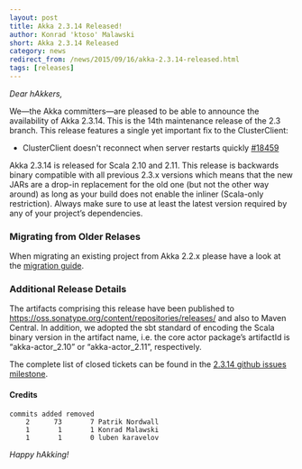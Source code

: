 ```yaml
---
layout: post
title: Akka 2.3.14 Released!
author: Konrad 'ktoso' Malawski
short: Akka 2.3.14 Released
category: news
redirect_from: /news/2015/09/16/akka-2.3.14-released.html
tags: [releases]
---
```


*Dear hAkkers,*

We—the Akka committers—are pleased to be able to announce the availability of Akka 2.3.14. 
This is the 14th maintenance release of the 2.3 branch. 
This release features a single yet important fix to the ClusterClient:

* ClusterClient doesn't reconnect when server restarts quickly [#18459](https://github.com/akka/akka/issues/18459)

Akka 2.3.14 is released for Scala 2.10 and 2.11. This release is backwards binary compatible with all previous 2.3.x versions which means that the new JARs are a drop-in replacement for the old one (but not the other way around) as long as your build does not enable the inliner (Scala-only restriction).
Always make sure to use at least the latest version required by any of your project’s dependencies.

### Migrating from Older Relases ###

When migrating an existing project from Akka 2.2.x please have a look at the [migration guide](http://doc.akka.io/docs/akka/2.3.14/project/migration-guide-2.2.x-2.3.x.html).

### Additional Release Details ###

The artifacts comprising this release have been published to https://oss.sonatype.org/content/repositories/releases/ and also to Maven Central. In addition, we adopted the sbt standard of encoding the Scala binary version in the artifact name, i.e. the core actor package’s artifactId is “akka-actor_2.10” or “akka-actor_2.11”, respectively.

The complete list of closed tickets can be found in the [2.3.14 github issues milestone](https://github.com/akka/akka/issues?q=milestone%3A2.3.14).

#### Credits ####

    commits added removed
        2      73       7 Patrik Nordwall
        1       1       1 Konrad Malawski
        1       1       0 luben karavelov


*Happy hAkking!*